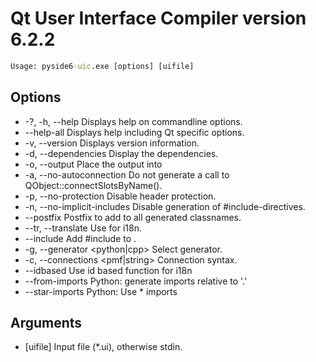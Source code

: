 # Qt User Interface Compiler version 6.2.2

```cmd
Usage: pyside6-uic.exe [options] [uifile]
```

## Options
* -?, -h, --help                  Displays help on commandline options.
* --help-all                      Displays help including Qt specific options.
* -v, --version                   Displays version information.
* -d, --dependencies              Display the dependencies.
* -o, --output <file>             Place the output into <file>
* -a, --no-autoconnection         Do not generate a call to
                                  QObject::connectSlotsByName().
* -p, --no-protection             Disable header protection.
* -n, --no-implicit-includes      Disable generation of #include-directives.
* --postfix <postfix>             Postfix to add to all generated classnames.
* --tr, --translate <function>    Use <function> for i18n.
* --include <include-file>        Add #include <include-file> to <file>.
* -g, --generator <python|cpp>    Select generator.
* -c, --connections <pmf|string>  Connection syntax.
* --idbased                       Use id based function for i18n
* --from-imports                  Python: generate imports relative to '.'
* --star-imports                  Python: Use * imports

## Arguments
* [uifile]                        Input file (*.ui), otherwise stdin.
